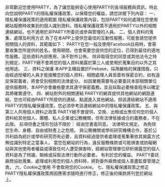 
非常歡迎您使用PARTY，為了讓您能夠安心使用PARTY的各項服務與資訊，特此向您說明PARTY的隱私權保護政策，以保障您的權益，請您詳閱下列內容：
一、隱私權保護政策的適用範圍
隱私權保護政策內容，包括PARTY如何處理在您使用網站服務時收集到的個人識別資料。隱私權保護政策不適用於PARTY以外的相關連結網站，也不適用於非PARTY所委託或參與管理的人員。
二、個人資料的蒐集、處理及利用方式
為了在本APP上提供您最佳的互動性服務，可能會請您提供相關個人的資料，其範圍如下：
PARTY在您一般及使用Facebook註冊時，會需要收集您所提供的姓名，使用期間，也會需要您提供您的定位，已得到最佳的適地性服務，這些資料內部應用，決不對外公佈。
除非取得您的同意或其他法令之特別規定，PARTY絕不會將您的個人資料揭露於第三人或使用於蒐集目的以外之其他用途。
三、資料之保護
本APP主機設置於Firebase，採用嚴格的保護措施，只由經過授權的人員才能接觸您的個人資料，相關處理人員皆簽有保密合約，如有違反保密義者，將會受到相關的法律處分。
如因業務需要有必要委託本部相關單位提供服務時，本APP亦會嚴格要求其遵守保密義務，並且採取必要檢查程序以確定其將確實遵守。
四、網站對外的相關連結
PARTY的網頁提供其他網站的網路連結，您也可經由PARTY所提供的連結，點選進入其他網站。但該連結網站不適用PARTY的隱私權保護政策，您必須參考該連結網站中的隱私權保護政策。
五、與第三人共用個人資料之政策
PARTY絕不會提供、交換、出租或出售任何您的個人資料給其他個人、團體、私人企業或公務機關，但有法律依據或合約義務者，不在此限。
前項但書之情形包括不限於：
經由您書面同意。
法律明文規定。
為免除您生命、身體、自由或財產上之危險。
與公務機關或學術研究機構合作，基於公共利益為統計或學術研究而有必要，且資料經過提供者處理或蒐集著依其揭露方式無從識別特定之當事人。
當您在網站的行為，違反服務條款或可能損害或妨礙網站與其他使用者權益或導致任何人遭受損害時，經網站管理單位研析揭露您的個人資料是為了辨識、聯絡或採取法律行動所必要者。
有利於您的權益。
PARTY委託廠商協助蒐集、處理或利用您的個人資料時，將對委外廠商或個人善盡監督管理之責。
六、Cookie之使用
不會取用您的Cookie。
七、隱私權保護政策之修正
PARTY隱私權保護政策將因應需求隨時進行修正，修正後的條款將刊登於網站上。
